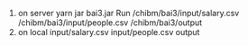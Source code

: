 1. on server
   yarn jar bai3.jar Run /chibm/bai3/input/salary.csv /chibm/bai3/input/people.csv /chibm/bai3/output
2. on local
    input/salary.csv input/people.csv output